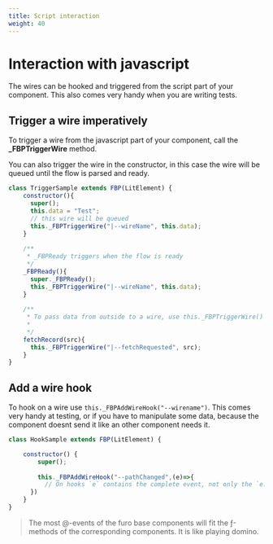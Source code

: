 ```yaml
---
title: Script interaction
weight: 40
---
```


# Interaction with javascript
The wires can be hooked and triggered from the script part of your component. 
This also comes very handy when you are writing tests. 

## Trigger a wire imperatively

To trigger a wire from the javascript part of your component, call the **_FBPTriggerWire** method.

You can also trigger the wire in the constructor, in this case the wire will be queued until the flow is parsed and ready.
 
```js  {linenos=table,hl_lines=[6,14,22],linenostart=1}
class TriggerSample extends FBP(LitElement) {
    constructor(){
      super();
      this.data = "Test";
      // this wire will be queued
      this._FBPTriggerWire("|--wireName", this.data);
    }
    
    /**
     * _FBPReady triggers when the flow is ready
     */
    _FBPReady(){
      super._FBPReady();
      this._FBPTriggerWire("|--wireName", this.data);
    }
    
    /**
     * To pass data from outside to a wire, use this._FBPTriggerWire()
     * 
     */
    fetchRecord(src){
      this._FBPTriggerWire("|--fetchRequested", src);
    }
}
``` 


## Add a wire hook
To hook on a wire use `this._FBPAddWireHook("--wirename")`. This comes very handy at testing, or if you have to manipulate some 
data, because the component doesnt send it like an other component needs it.

```javascript {linenos=table,hl_lines=[6,7,8],linenostart=1}
class HookSample extends FBP(LitElement) {

    constructor() {
        super();
        
        this._FBPAddWireHook("--pathChanged",(e)=>{
          // On hooks `e` contains the complete event, not only the `e.detail`        
      })
    }
}
```

> The most @-events of the furo base components will fit the ƒ-methods of the corresponding components.
It is like playing domino.
